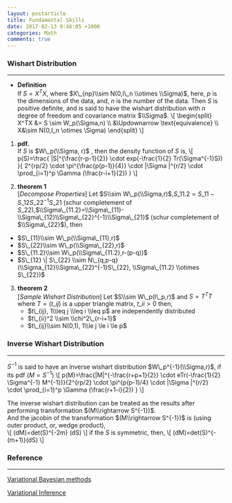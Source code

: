 ```yaml
---
layout: postarticle
title: Fundamental Skills
date: 2017-02-13 9:46:05 +1000
categories: Math
comments: true
---
```


### Wishart Distribution ###
----------------------------
+ **Definition**  
If $S=X^TX$, where $X\_{np}\\sim N(0,I\_n \\otimes \\Sigma)$, here, $p$ is the dimensions of the data, and, $n$ is the number of the data. Then $S$ is positive definite, and is said to have the wishart distribution with $n$ degree of  freedom and covariance matrix $\\Sigma$.
\\[
\\begin{split}
X^TX \&= S \\sim W\_p(\\Sigma,n) \\\\
\&\\Updownarrow \\text{equivalence} \\\\
X\&\\sim N(0,I\_n \\otimes \\Sigma)
\\end{split}
\\]

1.  **pdf.**   
If $S$ is $W\_p(\\Sigma, r)$  , then the density function of $S$ is,
\\[
p(S)=\\frac{ |S|^{\\frac{r-p-1}{2}} \\cdot exp(-\\frac{1}{2} Tr(\\Sigma^{-1}S))  }{ 2^{rp/2} \\cdot \\pi^{\\frac{p(p-1)}{4}} \\cdot |\\Sigma |^{r/2} \\cdot \\prod\_{i=1}^p \\Gamma (\\frac{r-i+1}{2}) }
\\]

2. **theorem 1**  
[*Decompose Properties*] Let $S\\sim W\_p(\\Sigma,r)$,$S\_{11.2}=S\_{11}-S\_{12}S\_{22}^{-1}S\_{21}$ (schur completement of $S\_{22}$),$\\Sigma\_{11.2}=\\Sigma\_{11}-\\Sigma\_{12}\\Sigma\_{22}^{-1}\\Sigma\_{21}$ (schur completement of $\\Sigma\_{22}$), then
  + $S\_{11}\\sim W\_p(\\Sigma\_{11},r)$
  + $S\_{22}\\sim W\_p(\\Sigma\_{22},r)$
  + $S\_{11.2}\\sim W\_p(\\Sigma\_{11.2},r-(p-q))$
  + $S\_{12} \| S\_{22} \\sim N\_{q,p-q}(\\Sigma_{12}\\Sigma\_{22}^{-1}S\_{22}, \\Sigma\_{11.2} \\otimes S\_{22})$




3. **theorem 2**  
[*Sample Wishart Distribution*] Let $S\\sim W\_p(I\_p,r)$ and $S=T^TT$ where $T=(t\_{ij})$ is a upper triangle matrix, $t\_{ii}>0$ then,  
    + $t\_{ij}, 1\\leq j \\leq i \\leq p$ are independently distributed
    + $t\_{ii}^2 \\sim \\chi^2\_{r-i+1}$  
    + $t\_{ij}\\sim N(0,1),  1\\le j \le i \le p$  


  

### Inverse Wishart Distribution ###
-----------------
$S^{-1}$ is said to have an inverse wishart distribution $W\_p^{-1}(\\Sigma,r)$, if its pdf ($M=S^{-1}$)
\\[
p(M)=\\frac{|M|^{-\\frac{r+p+1}{2}} \\cdot eTr(-\\frac{1}{2} \\Sigma^{-1} M^{-1})}{2^{rp/2} \\cdot \\pi^{p(p-1)/4} \\cdot |\\Sigma |^{r/2} \\cdot \\prod\_{i=1}^p \\Gamma (\\frac{r+1-i}{2}) }
\\]

The inverse wishart distribution can be treated as the results after performing  transformation $(M\\rightarrow S^{-1})$.  
And the jacobin of the transformation $(M\\rightarrow S^{-1})$ is (using outer product, or, wedge product),  
\\[
(dM)=det(S)^{-2m} (dS)
\\]
if the $S$ is symmetric, then,
\\[
(dM)=det(S)^{-(m+1)}(dS)
\\]




### Reference ###
-----------------
[Variational Bayesian methods](https://en.wikipedia.org/wiki/Variational_Bayesian_methods)

[Variational Inference](https://www.cs.princeton.edu/courses/archive/fall11/cos597C/lectures/variational-inference-i.pdf)
